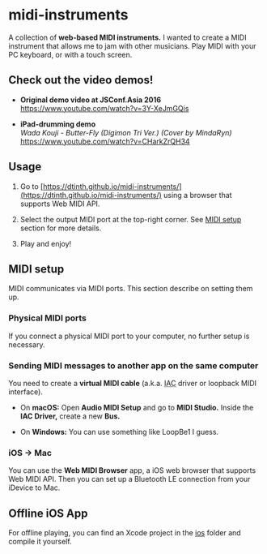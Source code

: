# midi-instruments

A collection of **web-based MIDI instruments.** I wanted to create a MIDI instrument that allows me to jam with other musicians. Play MIDI with your PC keyboard, or with a touch screen.


## Check out the video demos!

- **Original demo video at JSConf.Asia 2016**<br />
  https://www.youtube.com/watch?v=3Y-XeJmGQis

- **iPad-drumming demo**<br />
  *Wada Kouji - Butter-Fly (Digimon Tri Ver.) (Cover by MindaRyn)*<br />
  https://www.youtube.com/watch?v=CHarkZrQH34


## Usage

1. Go to [https://dtinth.github.io/midi-instruments/](https://dtinth.github.io/midi-instruments/) using a browser that supports Web MIDI API.

2. Select the output MIDI port at the top-right corner. See [MIDI setup](#midi-setup) section for more details.

3. Play and enjoy!


## MIDI setup

MIDI communicates via MIDI ports. This section describe on setting them up.


### Physical MIDI ports

If you connect a physical MIDI port to your computer, no further setup is necessary.


### Sending MIDI messages to another app on the same computer

You need to create a __virtual MIDI cable__ (a.k.a. <acronym title="inter-application communication">IAC</acronym> driver or loopback MIDI interface).

- On __macOS:__ Open __Audio MIDI Setup__ and go to __MIDI Studio.__ Inside the __IAC Driver,__ create a new __Bus.__

- On __Windows:__ You can use something like LoopBe1 I guess.


### iOS &rarr; Mac

You can use the __Web MIDI Browser__ app, a iOS web browser that supports Web MIDI API.
Then you can set up a Bluetooth LE connection from your iDevice to Mac.


## Offline iOS App

For offline playing, you can find an Xcode project in the [ios](ios) folder and compile it yourself.
